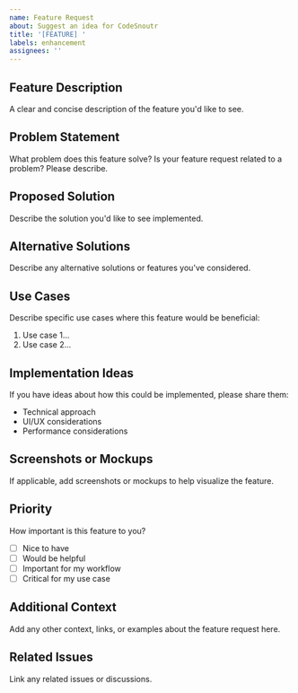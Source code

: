 ```yaml
---
name: Feature Request
about: Suggest an idea for CodeSnoutr
title: '[FEATURE] '
labels: enhancement
assignees: ''
---
```


## Feature Description
A clear and concise description of the feature you'd like to see.

## Problem Statement
What problem does this feature solve? Is your feature request related to a problem? Please describe.

## Proposed Solution
Describe the solution you'd like to see implemented.

## Alternative Solutions
Describe any alternative solutions or features you've considered.

## Use Cases
Describe specific use cases where this feature would be beneficial:
1. Use case 1...
2. Use case 2...

## Implementation Ideas
If you have ideas about how this could be implemented, please share them:
- Technical approach
- UI/UX considerations
- Performance considerations

## Screenshots or Mockups
If applicable, add screenshots or mockups to help visualize the feature.

## Priority
How important is this feature to you?
- [ ] Nice to have
- [ ] Would be helpful
- [ ] Important for my workflow
- [ ] Critical for my use case

## Additional Context
Add any other context, links, or examples about the feature request here.

## Related Issues
Link any related issues or discussions.
